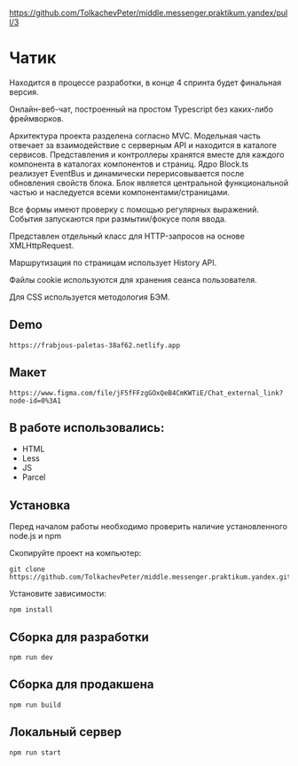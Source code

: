 https://github.com/TolkachevPeter/middle.messenger.praktikum.yandex/pull/3

# Чатик
Находится в процессе разработки, в конце 4 спринта будет финальная версия.

Онлайн-веб-чат, построенный на простом Typescript без каких-либо фреймворков.

Архитектура проекта разделена согласно MVC. Модельная часть отвечает за взаимодействие с серверным API и находится в каталоге сервисов. Представления и контроллеры хранятся вместе для каждого компонента в каталогах компонентов и страниц. Ядро Block.ts реализует EventBus и динамически перерисовывается после обновления свойств блока. Блок является центральной функциональной частью и наследуется всеми компонентами/страницами.

Все формы имеют проверку с помощью регулярных выражений. События запускаются при размытии/фокусе поля ввода.

Представлен отдельный класс для HTTP-запросов на основе XMLHttpRequest.

Маршрутизация по страницам использует History API.

Файлы cookie используются для хранения сеанса пользователя.

Для CSS используется методология БЭМ.

## Demo

```
https://frabjous-paletas-38af62.netlify.app
```


## Макет

```
https://www.figma.com/file/jF5fFFzgGOxQeB4CmKWTiE/Chat_external_link?node-id=0%3A1
```

## В работе использовались:

- HTML
- Less
- JS
- Parcel


## Установка

Перед началом работы необходимо проверить наличие установленного node.js и npm

Скопируйте проект на компьютер:

```
git clone https://github.com/TolkachevPeter/middle.messenger.praktikum.yandex.git
```

Установите зависимости:

```
npm install
```

## Сборка для разработки

```
npm run dev
```

## Сборка для продакшена

```
npm run build
```

## Локальный сервер

```
npm run start
```


